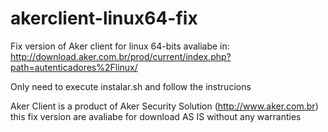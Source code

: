 # akerclient-linux64-fix 

Fix version of Aker client for linux 64-bits avaliabe in:
http://download.aker.com.br/prod/current/index.php?path=autenticadores%2Flinux/

Only need to execute instalar.sh and follow the instrucions


Aker Client is a product of Aker Security Solution (http://www.aker.com.br)
this fix version are avaliabe for download AS IS without any warranties
